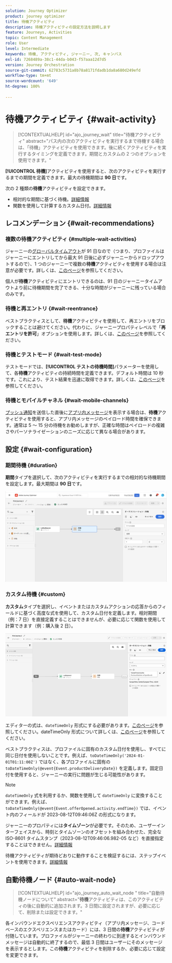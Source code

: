 ```yaml
---
solution: Journey Optimizer
product: journey optimizer
title: 待機アクティビティ
description: 待機アクティビティの設定方法を説明します
feature: Journeys, Activities
topic: Content Management
role: User
level: Intermediate
keywords: 待機, アクティビティ, ジャーニー, 次, キャンバス
exl-id: 7268489a-38c1-44da-b043-f57aaa12d7d5
version: Journey Orchestration
source-git-commit: 62783c5731a8b78a8171fdadb1da8a680d249efd
workflow-type: tm+mt
source-wordcount: '649'
ht-degree: 100%

---
```


# 待機アクティビティ {#wait-activity}

>[!CONTEXTUALHELP]
>id="ajo_journey_wait"
>title="待機アクティビティ"
>abstract="パス内の次のアクティビティを実行するまで待機する場合は、「待機」アクティビティを使用できます。後に続くアクティビティを実行するタイミングを定義できます。期間とカスタムの 2 つのオプションを使用できます。"

**[!UICONTROL 待機]**&#x200B;アクティビティを使用すると、次のアクティビティを実行するまでの期間を定義できます。最大の待機期間は **90 日**&#x200B;です。

次の 2 種類の&#x200B;**待機**&#x200B;アクティビティを設定できます。

* 相対的な期間に基づく待機。[詳細情報](#duration)
* 関数を使用して計算するカスタム日付。[詳細情報](#custom)

<!--
* [Email send time optimization](#email_send_time_optimization)
* [Fixed date](#fixed_date) 
-->

## レコメンデーション {#wait-recommendations}

### 複数の待機アクティビティ {#multiple-wait-activities}

ジャーニーの[グローバルタイムアウト](journey-properties.md#global_timeout)が 91 日なので（つまり、プロファイルはジャーニーにエントリしてから最大 91 日後に必ずジャーニーからドロップアウトするので）、1 つのジャーニーで複数の&#x200B;**待機**&#x200B;アクティビティを使用する場合は注意が必要です。詳しくは、[このページ](journey-properties.md#global_timeout)を参照してください。

個人が&#x200B;**待機**&#x200B;アクティビティにエントリできるのは、91 日のジャーニータイムアウトより前に待機期間を完了できる、十分な時間がジャーニーに残っている場合のみです。

### 待機と再エントリ {#wait-reentrance}

ベストプラクティスとして、**待機**&#x200B;アクティビティを使用して、再エントリをブロックすることは避けてください。代わりに、ジャーニープロパティレベルで「**再エントリを許可**」オプションを使用します。詳しくは、[このページ](../building-journeys/journey-properties.md#entrance)を参照してください。

### 待機とテストモード {#wait-test-mode}

テストモードでは、**[!UICONTROL テストの待機時間]**&#x200B;パラメーターを使用して、各&#x200B;**待機**&#x200B;アクティビティの持続時間を定義できます。デフォルト時間は 10 秒です。これにより、テスト結果を迅速に取得できます。詳しくは、[このページ](../building-journeys/testing-the-journey.md)を参照してください。

### 待機とモバイルチャネル {#wait-mobile-channels}

[プッシュ通知](../../rp_landing_pages/push-landing-page.md)を送信した直後に[アプリ内メッセージ](../in-app/create-in-app.md)を表示する場合は、**待機**&#x200B;アクティビティを使用すると、アプリ内メッセージのペイロード時間を確保できます。通常は 5 ～ 15 分の待機をお勧めしますが、正確な時間はペイロードの複雑さやパーソナライゼーションのニーズに応じて異なる場合があります。

## 設定 {#wait-configuration}

### 期間待機 {#duration}

**期間**&#x200B;タイプを選択して、次のアクティビティを実行するまでの相対的な待機期間を設定します。最大期間は **90 日**&#x200B;です。

![待機期間の定義](assets/journey55.png)

<!--
## Fixed date wait{#fixed_date}

Select the date for the execution of the next activity.

![](assets/journey56.png)

-->

### カスタム待機 {#custom}

**カスタム**&#x200B;タイプを選択し、イベントまたはカスタムアクションの応答からのフィールドに基づく高度な式を使用して、カスタム日付を定義します。相対期間（例：7 日）を直接定義することはできませんが、必要に応じて関数を使用して計算できます（例：購入後 2 日）。

![式を使用したカスタム待機の定義](assets/journey57.png)

エディターの式は、`dateTimeOnly` 形式にする必要があります。[このページ](expression/expressionadvanced.md)を参照してください。dateTimeOnly 形式について詳しくは、[このページ](expression/data-types.md)を参照してください。

ベストプラクティスは、プロファイルに固有のカスタム日付を使用し、すべてに同じ日付を使用しないことです。例えば、`toDateTimeOnly('2024-01-01T01:11:00Z')` ではなく、各プロファイルに固有の `toDateTimeOnly(@event{Event.productDeliveryDate})` を定義します。固定日付を使用すると、ジャーニーの実行に問題が生じる可能性があります。


>[!NOTE]
>
>`dateTimeOnly` 式を利用するか、関数を使用して `dateTimeOnly` に変換することができます。例えば、`toDateTimeOnly(@event{Event.offerOpened.activity.endTime})` では、イベント内のフィールドが 2023-08-12T09:46:06Z の形式になります。
>
>ジャーニーのプロパティには&#x200B;**タイムゾーン**&#x200B;が必要です。そのため、ユーザーインターフェイスから、時刻とタイムゾーンのオフセットを組み合わせた、完全な ISO-8601 タイムスタンプ（2023-08-12T09:46:06.982-05 など）を直接指定することはできません。[詳細情報](../building-journeys/timezone-management.md)


待機アクティビティが期待どおりに動作することを検証するには、ステップイベントを使用できます。[詳細情報](../reports/query-examples.md#common-queries)

## 自動待機ノード  {#auto-wait-node}


>[!CONTEXTUALHELP]
>id="ajo_journey_auto_wait_node "
>title="自動待機ノードについて"
>abstract="**待機**&#x200B;アクティビティは、このアクティビティの後に自動的に追加されます。3 日間に設定されますが、必要に応じて、削除または設定できます。"

各インバウンドエクスペリエンスアクティビティ（アプリ内メッセージ、コードベースのエクスペリエンスまたはカード）には、3 日間の&#x200B;**待機**&#x200B;アクティビティが付随しています。プロファイルがジャーニーの終わりに到達するとインバウンドメッセージは自動的に終了するので、最低 3 日間はユーザーにそのメッセージを表示するとします。この&#x200B;**待機**&#x200B;アクティビティを削除するか、必要に応じて設定を変更できます。